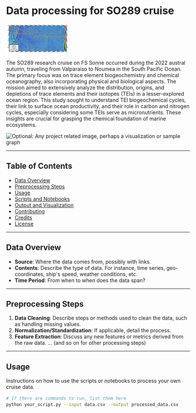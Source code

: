 # Data processing for SO289 cruise

<img src=cruise_track.PNG width="172.1" height="81"/>

The SO289 research cruise on FS Sonne occurred during the 2022 austral autumn, traveling from Valparaiso to Noumea in the South Pacific Ocean. The primary focus was on trace element biogeochemistry and chemical oceanography, also incorporating physical and biological aspects. The mission aimed to extensively analyze the distribution, origins, and depletions of trace elements and their isotopes (TEIs) in a lesser-explored ocean region. This study sought to understand TEI biogeochemical cycles, their link to surface ocean productivity, and their role in carbon and nitrogen cycles, especially considering some TEIs serve as micronutrients. These insights are crucial for grasping the chemical foundation of marine ecosystems.

![Optional: Any project related image, perhaps a visualization or sample graph](url_to_image)

---

## Table of Contents
- [Data Overview](#data-overview)
- [Preprocessing Steps](#preprocessing-steps)
- [Usage](#usage)
- [Scripts and Notebooks](#scripts-and-notebooks)
- [Output and Visualization](#output-and-visualization)
- [Contributing](#contributing)
- [Credits](#credits)
- [License](#license)

---

## Data Overview

- **Source**: Where the data comes from, possibly with links.
- **Contents**: Describe the type of data. For instance, time series, geo-coordinates, ship's speed, weather conditions, etc.
- **Time Period**: From when to when does the data span?

---

## Preprocessing Steps

1. **Data Cleaning**: Describe steps or methods used to clean the data, such as handling missing values.
2. **Normalization/Standardization**: If applicable, detail the process.
3. **Feature Extraction**: Discuss any new features or metrics derived from the raw data.
... (and so on for other processing steps)

---

## Usage

Instructions on how to use the scripts or notebooks to process your own cruise data.

```bash
# If there are commands to run, list them here
python your_script.py --input data.csv --output processed_data.csv
